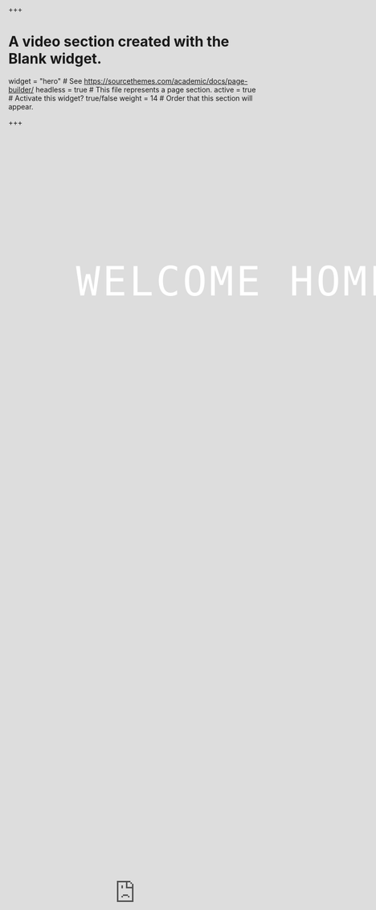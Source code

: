 +++
# A video section created with the Blank widget.

widget = "hero"  # See https://sourcethemes.com/academic/docs/page-builder/
headless = true  # This file represents a page section.
active = true  # Activate this widget? true/false
weight = 14  # Order that this section will appear.

+++
<style>
.wrapper {
    width: 100vw;
    height: 300px;
}
.wrapper iframe {
    position:absolute;
    right:0;
    bottom:0;
    min-width:100%;
    max-height:auto;
    width:100%;
    height:110%;
    z-index:-1;
    margin-bottom:-30px;
}
 .welcome-msg
{
    position:relative;
    text-align: center;
    font-family: monospace;
    color: #fff;
    top: 150px;
}
.welcome-msg h1
{
    font-size: 80px;
    font-weight: 100;
    letter-spacing: 5px;
    margin-bottom: 30px;
}
</style>
<section class="wrapper">
  <iframe src="https://www.youtube.com/embed/7w6MjJ7Cz8U?muted=1&autoplay=1&mute=1&controls=0" allowfullscreen="true" frameborder="0"></iframe>
  <div class="welcome-msg">
    <h1>WELCOME HOME!</h1>
  </div>
</section>


